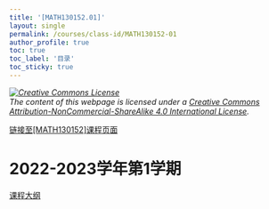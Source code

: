 ```yaml
---
title: '[MATH130152.01]'
layout: single
permalink: /courses/class-id/MATH130152-01
author_profile: true
toc: true
toc_label: '目录'
toc_sticky: true
---
```


<div class='notice--warning'>
<p><i><a rel='license' href='http://creativecommons.org/licenses/by-nc-sa/4.0/'><img alt='Creative Commons License' style='border-width:0' src='https://i.creativecommons.org/l/by-nc-sa/4.0/88x31.png' /></a><br /> The content of this webpage is licensed under a <a rel='license' href='http://creativecommons.org/licenses/by-nc-sa/4.0/'>Creative Commons Attribution-NonCommercial-ShareAlike 4.0 International License</a>.</i></p>
</div>

<a href='https://fdu-math.github.io/courses/MATH130152'>链接至[MATH130152]课程页面<a>

# 2022-2023学年第1学期

<a href='https://fdu-math.github.io/assets/docs/courses/MATH130152.01-2022-2023-1 (Encrypted).pdf'>课程大纲</a>